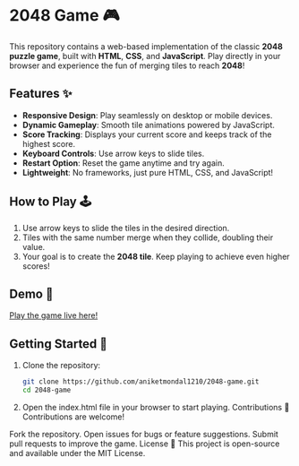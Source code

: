 # 2048 Game 🎮  

This repository contains a web-based implementation of the classic **2048 puzzle game**, built with **HTML**, **CSS**, and **JavaScript**. Play directly in your browser and experience the fun of merging tiles to reach **2048**!  

## Features ✨  
- **Responsive Design**: Play seamlessly on desktop or mobile devices.  
- **Dynamic Gameplay**: Smooth tile animations powered by JavaScript.  
- **Score Tracking**: Displays your current score and keeps track of the highest score.  
- **Keyboard Controls**: Use arrow keys to slide tiles.  
- **Restart Option**: Reset the game anytime and try again.  
- **Lightweight**: No frameworks, just pure HTML, CSS, and JavaScript!  

## How to Play 🕹️  
1. Use arrow keys to slide the tiles in the desired direction.  
2. Tiles with the same number merge when they collide, doubling their value.  
3. Your goal is to create the **2048 tile**. Keep playing to achieve even higher scores!  

## Demo 🔗  
[Play the game live here!](https://aniketmondal1210.github.io/2048-game) <!--*(Update this link if hosting the game elsewhere)*-->  

## Getting Started 🚀  
1. Clone the repository:  
   ```bash  
   git clone https://github.com/aniketmondal1210/2048-game.git  
   cd 2048-game  
2. Open the index.html file in your browser to start playing.
Contributions 🤝
Contributions are welcome!

Fork the repository.
Open issues for bugs or feature suggestions.
Submit pull requests to improve the game.
License 📄
This project is open-source and available under the MIT License.
